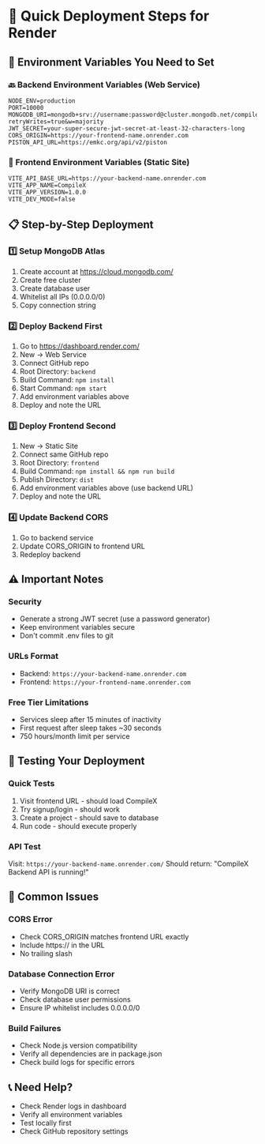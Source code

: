 # 🚀 Quick Deployment Steps for Render

## 📝 Environment Variables You Need to Set

### 🔙 Backend Environment Variables (Web Service)
```
NODE_ENV=production
PORT=10000
MONGODB_URI=mongodb+srv://username:password@cluster.mongodb.net/compilex?retryWrites=true&w=majority
JWT_SECRET=your-super-secure-jwt-secret-at-least-32-characters-long
CORS_ORIGIN=https://your-frontend-name.onrender.com
PISTON_API_URL=https://emkc.org/api/v2/piston
```

### 🎨 Frontend Environment Variables (Static Site)
```
VITE_API_BASE_URL=https://your-backend-name.onrender.com
VITE_APP_NAME=CompileX
VITE_APP_VERSION=1.0.0
VITE_DEV_MODE=false
```

## 📋 Step-by-Step Deployment

### 1️⃣ Setup MongoDB Atlas
1. Create account at https://cloud.mongodb.com/
2. Create free cluster
3. Create database user
4. Whitelist all IPs (0.0.0.0/0)
5. Copy connection string

### 2️⃣ Deploy Backend First
1. Go to https://dashboard.render.com/
2. New → Web Service
3. Connect GitHub repo
4. Root Directory: `backend`
5. Build Command: `npm install`
6. Start Command: `npm start`
7. Add environment variables above
8. Deploy and note the URL

### 3️⃣ Deploy Frontend Second
1. New → Static Site
2. Connect same GitHub repo
3. Root Directory: `frontend`
4. Build Command: `npm install && npm run build`
5. Publish Directory: `dist`
6. Add environment variables above (use backend URL)
7. Deploy and note the URL

### 4️⃣ Update Backend CORS
1. Go to backend service
2. Update CORS_ORIGIN to frontend URL
3. Redeploy backend

## ⚠️ Important Notes

### Security
- Generate a strong JWT secret (use a password generator)
- Keep environment variables secure
- Don't commit .env files to git

### URLs Format
- Backend: `https://your-backend-name.onrender.com`
- Frontend: `https://your-frontend-name.onrender.com`

### Free Tier Limitations
- Services sleep after 15 minutes of inactivity
- First request after sleep takes ~30 seconds
- 750 hours/month limit per service

## 🔧 Testing Your Deployment

### Quick Tests
1. Visit frontend URL - should load CompileX
2. Try signup/login - should work
3. Create a project - should save to database
4. Run code - should execute properly

### API Test
Visit: `https://your-backend-name.onrender.com/`
Should return: "CompileX Backend API is running!"

## 🐛 Common Issues

### CORS Error
- Check CORS_ORIGIN matches frontend URL exactly
- Include https:// in the URL
- No trailing slash

### Database Connection Error
- Verify MongoDB URI is correct
- Check database user permissions
- Ensure IP whitelist includes 0.0.0.0/0

### Build Failures
- Check Node.js version compatibility
- Verify all dependencies are in package.json
- Check build logs for specific errors

## 📞 Need Help?
- Check Render logs in dashboard
- Verify all environment variables
- Test locally first
- Check GitHub repository settings

